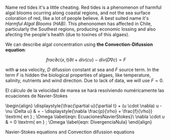 Name red tides it's a little cheating. Red tides is a phenomenon of harmful algal blooms ocurring along coastal regions, and not the sea surface coloration of red, like a lot of people believe. A best suited name it's <i>Harmful Algal Blooms (HAB)</i>.
This phenonomen has affected in Chile, particularly the Southest regions, producing economic lossing and also afecting the people's health (due to toxines of this algaes).


We can describe algal concentration using <b>the Convection-Difussion equation</b>:

$$frac{\partial c(x,t)}{\partial t}+ div(c u)- div(  D\nabla c) = F$$

with <strong>$u$</strong> sea velocity, $D$ difussion constant at sea and $F$ source term.
In the term $F$ is hidden the biological properties of algaes, like temperature, salinity, nutrients and wind direction.
Due to lack of data, we will use $F=0$.

El cálculo de la velocidad de marea se hará resolviendo numéricamente las ecuaciones de Navier-Stokes </p>
\begin{align}
\displaystyle{\frac{\partial u}{\partial t} + (u \cdot \nabla) u - \nu \Delta u}  & =    - \displaystyle{\nabla \frac{p}{\rho} + \frac{f}{\rho}} 
\textrm{ en } \; \Omega 
\label{eqn: EcuacionesNavierStokes}\\
\nabla \cdot u & =  0  \textrm{ en } \; \Omega 
\label{eqn: DivergenciaNula}
\end{align}

Navier-Stokes equations and Convection difussion equations
